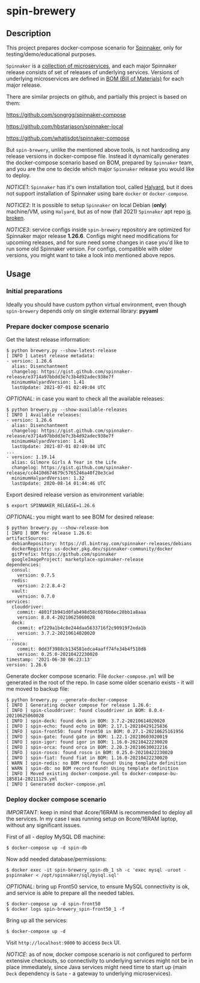 # spin-brewery

## Description
This project prepares docker-compose scenario for [Spinnaker](https://spinnaker.io/docs/), only for testing/demo/educational purposes. 

`Spinnaker` is a [collection of microservices](https://spinnaker.io/docs/reference/architecture/microservices-overview/), and each major Spinnaker release consists of set of releases of underlying services. Versions of underlying microservices are defined in [BOM (Bill of Materials)](https://spinnaker.io/docs/guides/operator/custom-boms/#the-bill-of-materials-bom) for each major release.

There are similar projects on github, and partially this project is based on them:

https://github.com/songrgg/spinnaker-compose

https://github.com/hbstarjason/spinnaker-local

https://github.com/whatisdot/spinnaker-compose

But `spin-brewery`, unlike the mentioned above tools, is not hardcoding any release versions in docker-compose file. Instead it dynamically generates the docker-compose scenario based on BOM, prepared by `Spinnaker` team, and you are the one to decide which major `Spinnaker` release you would like to deploy.

*NOTICE1*: `Spinnaker` has it's own installation tool, called [Halyard](https://spinnaker.io/docs/setup/install/halyard/), but it does not support installation of Spinnaker using bare `docker` or `docker-compose`.

*NOTICE2*: It is possible to setup `Spinnaker` on local Debian (**only**) machine/VM, using `Halyard`, but as of now (fall 2021) `Spinnaker` apt repo [is broken](https://github.com/spinnaker/spinnaker/issues/6488).

*NOTICE3*: service configs inside `spin-brewery` repository are optimized for Spinnaker major release **1.26.6**. Configs might need modifications for upcoming releases, and for sure need some changes in case you'd like to run some old Spinnaker version. For configs, compatible with older versions, you might want to take a look into mentioned above repos.

## Usage
### Initial preparations
Ideally you should have custom python virtual environment, even though `spin-brewery` depends only on single external library: **pyyaml**

### Prepare docker compose scenario
Get the latest release information:
```
$ python brewery.py --show-latest-release
[ INFO ] Latest release metadata:
- version: 1.26.6
  alias: Disenchantment
  changelog: https://gist.github.com/spinnaker-release/e3714a97bbdd3e7c3b4d92adec938e7f
  minimumHalyardVersion: 1.41
  lastUpdate: 2021-07-01 02:49:04 UTC
```
*OPTIONAL*: in case you want to check all the available releases:
```
$ python brewery.py --show-available-releases
[ INFO ] Available releases:
- version: 1.26.6
  alias: Disenchantment
  changelog: https://gist.github.com/spinnaker-release/e3714a97bbdd3e7c3b4d92adec938e7f
  minimumHalyardVersion: 1.41
  lastUpdate: 2021-07-01 02:49:04 UTC
...
- version: 1.19.14
  alias: Gilmore Girls A Year in the Life
  changelog: https://gist.github.com/spinnaker-release/cc4410d674679c5765246a40f28e3cad
  minimumHalyardVersion: 1.32
  lastUpdate: 2020-08-14 01:44:46 UTC
```
Export desired release version as environment variable:
```
$ export SPINNAKER_RELEASE=1.26.6
```
*OPTIONAL*: you might want to see BOM for desired release:
```
$ python brewery.py --show-release-bom
[ INFO ] BOM for release 1.26.6:
artifactSources:
  debianRepository: https://dl.bintray.com/spinnaker-releases/debians
  dockerRegistry: us-docker.pkg.dev/spinnaker-community/docker
  gitPrefix: https://github.com/spinnaker
  googleImageProject: marketplace-spinnaker-release
dependencies:
  consul:
    version: 0.7.5
  redis:
    version: 2:2.8.4-2
  vault:
    version: 0.7.0
services:
  clouddriver:
    commit: 4801f1b941d0fab498d58c6076b6ec28bb1a8aaa
    version: 8.0.4-20210625060028
  deck:
    commit: ef229a1b4c8e244daa5633716f2c90919f2eda1b
    version: 3.7.2-20210614020020
...
  rosco:
    commit: 0dd3f3988cb134581edca4aaff74fe34b4f518d8
    version: 0.25.0-20210422230020
timestamp: '2021-06-30 06:23:13'
version: 1.26.6
```
Generate docker compose scenario. File `docker-compose.yml` will be generated in the root of the repo. In case some older scenario exists - it will me moved to backup file:
```
$ python brewery.py --generate-docker-compose
[ INFO ] Generating docker compose for release 1.26.6:
[ INFO ] spin-clouddriver: found clouddriver in BOM: 8.0.4-20210625060028
[ INFO ] spin-deck: found deck in BOM: 3.7.2-20210614020020
[ INFO ] spin-echo: found echo in BOM: 2.17.1-20210429125836
[ INFO ] spin-front50: found front50 in BOM: 0.27.1-20210625161956
[ INFO ] spin-gate: found gate in BOM: 1.22.1-20210603020019
[ INFO ] spin-igor: found igor in BOM: 1.16.0-20210422230020
[ INFO ] spin-orca: found orca in BOM: 2.20.3-20210630022216
[ INFO ] spin-rosco: found rosco in BOM: 0.25.0-20210422230020
[ INFO ] spin-fiat: found fiat in BOM: 1.16.0-20210422230020
[ WARN ] spin-redis: no BOM record found! Using template definition
[ WARN ] spin-db: no BOM record found! Using template definition
[ INFO ] Moved existing docker-compose.yml to docker-compose-bu-185814-20211129.yml
[ INFO ] Generated docker-compose.yml
```
### Deploy docker compose scenario
*IMPORTANT*: keep in mind that 4core/16RAM is recommended to deploy all the services. In my case I was running setup on 8core/16RAM laptop, without any significant issues.

First of all - deploy MySQL DB machine:
```
$ docker-compose up -d spin-db
```
Now add needed database/permissions:
```
$ docker exec -it spin-brewery_spin-db_1 sh -c 'exec mysql -uroot -pspinnaker < /opt/spinnaker/sql/mysql.sql'
```
*OPTIONAL*: bring up Front50 service, to ensure MySQL connectivity is ok, and service is able to prepare all the needed tables.
```
$ docker-compose up -d spin-front50
$ docker logs spin-brewery_spin-front50_1 -f
```
Bring up all the services:
```
$ docker-compose up -d
```
Visit `http://localhost:9000` to access `Deck` UI.

*NOTICE*: as of now, docker compose scenario is not configured to perform extensive checkouts, so connectivity to underlying services might not be in place immediately, since Java services might need time to start up (main `Deck` dependency is `Gate` - a gateway to underlying microservices).
